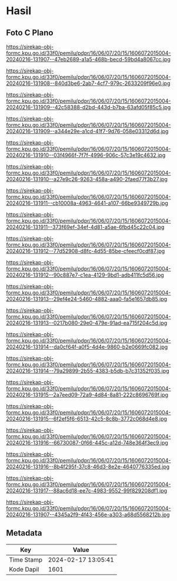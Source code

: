 # Hasil

## Foto C Plano

https://sirekap-obj-formc.kpu.go.id/33f0/pemilu/pdpr/16/06/07/20/15/1606072015004-20240216-131907--47eb2689-a1a5-468b-becd-59bd4a8067cc.jpg

https://sirekap-obj-formc.kpu.go.id/33f0/pemilu/pdpr/16/06/07/20/15/1606072015004-20240216-131908--840d3be6-2ab7-4cf7-979c-2633209f96e0.jpg

https://sirekap-obj-formc.kpu.go.id/33f0/pemilu/pdpr/16/06/07/20/15/1606072015004-20240216-131909--42c58388-d2bd-443d-b7ba-63afd05f85c5.jpg

https://sirekap-obj-formc.kpu.go.id/33f0/pemilu/pdpr/16/06/07/20/15/1606072015004-20240216-131909--a344e29e-a1cd-41f7-9d76-058e03312d6d.jpg

https://sirekap-obj-formc.kpu.go.id/33f0/pemilu/pdpr/16/06/07/20/15/1606072015004-20240216-131910--03f4966f-7f7f-4996-906c-57c3e19c4632.jpg

https://sirekap-obj-formc.kpu.go.id/33f0/pemilu/pdpr/16/06/07/20/15/1606072015004-20240216-131910--a27e9c26-9263-458a-a490-2faed77f3b27.jpg

https://sirekap-obj-formc.kpu.go.id/33f0/pemilu/pdpr/16/06/07/20/15/1606072015004-20240216-131911--cb10008a-4963-4641-a107-66be9349729b.jpg

https://sirekap-obj-formc.kpu.go.id/33f0/pemilu/pdpr/16/06/07/20/15/1606072015004-20240216-131911--373f69ef-34ef-4d81-a5ae-6fbd45c22c04.jpg

https://sirekap-obj-formc.kpu.go.id/33f0/pemilu/pdpr/16/06/07/20/15/1606072015004-20240216-131912--77d52908-d8fc-4d55-85be-cfeecf0cdf87.jpg

https://sirekap-obj-formc.kpu.go.id/33f0/pemilu/pdpr/16/06/07/20/15/1606072015004-20240216-131912--90c887e7-c1ea-4129-9bd1-adb411fc5d56.jpg

https://sirekap-obj-formc.kpu.go.id/33f0/pemilu/pdpr/16/06/07/20/15/1606072015004-20240216-131913--29ef4e24-5460-4882-aaa0-fa5e1657db85.jpg

https://sirekap-obj-formc.kpu.go.id/33f0/pemilu/pdpr/16/06/07/20/15/1606072015004-20240216-131913--0217b080-29e0-479e-91ad-ea715f204c5d.jpg

https://sirekap-obj-formc.kpu.go.id/33f0/pemilu/pdpr/16/06/07/20/15/1606072015004-20240216-131914--da0cf64f-a0f5-4d4e-9860-b2e0669fc082.jpg

https://sirekap-obj-formc.kpu.go.id/33f0/pemilu/pdpr/16/06/07/20/15/1606072015004-20240216-131914--79a29899-2b55-4383-b5db-b7c31352f035.jpg

https://sirekap-obj-formc.kpu.go.id/33f0/pemilu/pdpr/16/06/07/20/15/1606072015004-20240216-131915--2a7eed09-72a9-4d84-8a81-222c8696769f.jpg

https://sirekap-obj-formc.kpu.go.id/33f0/pemilu/pdpr/16/06/07/20/15/1606072015004-20240216-131915--6f2ef5f6-6513-42c5-8c8b-3772c068d4e8.jpg

https://sirekap-obj-formc.kpu.go.id/33f0/pemilu/pdpr/16/06/07/20/15/1606072015004-20240216-131916--66730087-0f66-445c-a12d-748e364f3ec9.jpg

https://sirekap-obj-formc.kpu.go.id/33f0/pemilu/pdpr/16/06/07/20/15/1606072015004-20240216-131916--8b4f295f-37c8-46d3-8e2e-4640776335ed.jpg

https://sirekap-obj-formc.kpu.go.id/33f0/pemilu/pdpr/16/06/07/20/15/1606072015004-20240216-131917--88ac6d18-ee7c-4983-9552-99f829208df1.jpg

https://sirekap-obj-formc.kpu.go.id/33f0/pemilu/pdpr/16/06/07/20/15/1606072015004-20240216-131907--4345a2f9-4f43-456e-a303-a68d5568212b.jpg


## Metadata

| Key        | Value               |
| ---------- | ------------------- |
| Time Stamp | 2024-02-17 13:05:41 |
| Kode Dapil | 1601                |



